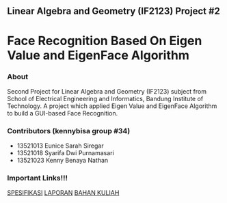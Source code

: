 ## Linear Algebra and Geometry (IF2123) Project #2
# Face Recognition Based On Eigen Value and EigenFace Algorithm

### About
Second Project for Linear Algebra and Geometry (IF2123) subject from School of Electrical Engineering and Informatics, Bandung Institute of Technology. A project which applied Eigen Value and EigenFace Algorithm to build a GUI-based Face Recognition. 

### Contributors (kennybisa group #34)
- 13521013 Eunice Sarah Siregar
- 13521018 Syarifa Dwi Purnamasari
- 13521023 Kenny Benaya Nathan

### Important Links!!!
[SPESIFIKASI](https://cdn-edunex.itb.ac.id/39728-Geometric-and-Linear-Algebra/130540-Minggu-11/1667347166056_Tubes2-Algeo-2022docx.pdf)
[LAPORAN](https://docs.google.com/document/d/1cvhzPeT9N-9m79uZES_ZRrQ3jp-N99FTUYMmEJ9JZfk/edit?usp=sharing)
[BAHAN KULIAH](https://edunex.itb.ac.id/courses/39728/preview)

